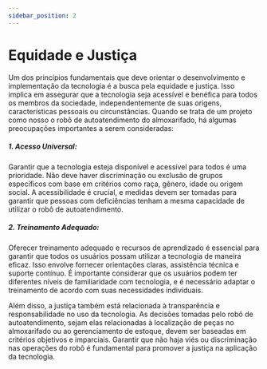 ```yaml
---
sidebar_position: 2
---
```


# Equidade e Justiça
Um dos princípios fundamentais que deve orientar o desenvolvimento e implementação da tecnologia é a busca pela equidade e justiça. Isso implica em assegurar que a tecnologia seja acessível e benéfica para todos os membros da sociedade, independentemente de suas origens, características pessoais ou circunstâncias. Quando se trata de um projeto como nosso o robô de autoatendimento do almoxarifado, há algumas preocupações importantes a serem consideradas:

##### 1. Acesso Universal: 
Garantir que a tecnologia esteja disponível e acessível para todos é uma prioridade. Não deve haver discriminação ou exclusão de grupos específicos com base em critérios como raça, gênero, idade ou origem social. A acessibilidade é crucial, e medidas devem ser tomadas para garantir que pessoas com deficiências tenham a mesma capacidade de utilizar o robô de autoatendimento.

##### 2. Treinamento Adequado: 
Oferecer treinamento adequado e recursos de aprendizado é essencial para garantir que todos os usuários possam utilizar a tecnologia de maneira eficaz. Isso envolve fornecer orientações claras, assistência técnica e suporte contínuo. É importante considerar que os usuários podem ter diferentes níveis de familiaridade com tecnologia, e é necessário adaptar o treinamento de acordo com suas necessidades individuais.

Além disso, a justiça também está relacionada à transparência e responsabilidade no uso da tecnologia. As decisões tomadas pelo robô de autoatendimento, sejam elas relacionadas à localização de peças no almoxarifado ou ao gerenciamento de estoque, devem ser baseadas em critérios objetivos e imparciais. Garantir que não haja viés ou discriminação nas operações do robô é fundamental para promover a justiça na aplicação da tecnologia.
